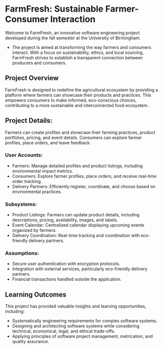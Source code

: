 # FarmFresh: Sustainable Farmer-Consumer Interaction
Welcome to FarmFresh, an innovative software engineering project developed during the fall semester at the University of Birmingham. 
- The project is aimed at transforming the way farmers and consumers interact. With a focus on sustainability, ethics, and local sourcing, FarmFresh strives to establish a transparent connection between producers and consumers.

## Project Overview
FarmFresh is designed to redefine the agricultural ecosystem by providing a platform where farmers can showcase their products and practices. This empowers consumers to make informed, eco-conscious choices, contributing to a more sustainable and interconnected food ecosystem.

## Project Details:

Farmers can create profiles and showcase their farming practices, product portfolios, pricing, and event details. Consumers can explore farmer profiles, place orders, and leave feedback.

### User Accounts:

- Farmers: Manage detailed profiles and product listings, including environmental impact metrics.
- Consumers: Explore farmer profiles, place orders, and receive real-time order tracking.
- Delivery Partners: Efficiently register, coordinate, and choose based on environmental practices.

### Subsystems:

- Product Listings: Farmers can update product details, including descriptions, pricing, availability, images, and labels.
- Event Calendar: Centralized calendar displaying upcoming events organized by farmers.
- Delivery Coordination: Real-time tracking and coordination with eco-friendly delivery partners.

### Assumptions:

- Secure user authentication with encryption protocols.
- Integration with external services, particularly eco-friendly delivery partners.
- Financial transactions handled outside the application.

## Learning Outcomes
This project has provided valuable insights and learning opportunities, including:

- Systematically engineering requirements for complex software systems.
- Designing and architecting software systems while considering technical, economical, legal, and ethical trade-offs.
- Applying principles of software project management, metrication, and quality assurance.
